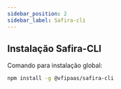 ```yaml
---
sidebar_position: 2
sidebar_label: Safira-cli
---
```



## Instalação Safira-CLI
Comando para instalação global:

```bash
npm install -g @vfipaas/safira-cli
```